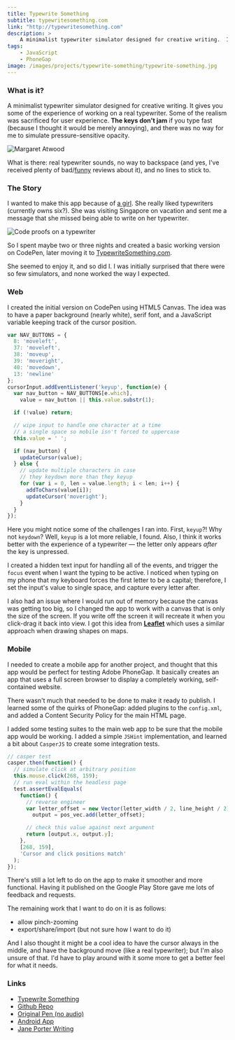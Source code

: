 ```yaml
---
title: Typewrite Something
subtitle: typewritesomething.com
link: "http://typewritesomething.com"
description: >
    A minimalist typewriter simulator designed for creative writing.  It's available online and on the Google Play Store.
tags:
    - JavaScript
    - PhoneGap
image: /images/projects/typewrite-something/typewrite-something.jpg
---
```


### What is it?

A minimalist typewriter simulator designed for creative writing. It gives you some of the experience of working on a real typewriter. Some of the realism was sacrificed for user experience. **The keys don't jam** if you type fast (because I thought it would be merely annoying), and there was no way for me to simulate pressure-sensitive opacity.

![Margaret Atwood](https://lh3.googleusercontent.com/kbiRthMia_jtiHFTsijoHhtPfOIPN9VALrJmjgsvozf7-Nzr-9nRiWGiwj_9MzuRIy4=h900)

What is there: real typewriter sounds, no way to backspace (and yes, I've received plenty of bad/[funny](https://i.imgur.com/VtsFgc7.png) reviews about it), and no lines to stick to.

### The Story

I wanted to make this app because of [a girl](https://www.instagram.com/janeporterwriting/). She really liked typewriters (currently owns six?). She was visiting Singapore on vacation and sent me a message that she missed being able to write on her typewriter.

![Code proofs on a typewriter](/images/projects/typewrite-something/typewriter.jpg)

So I spent maybe two or three nights and created a basic working version on CodePen, later moving it to [TypewriteSomething.com](http://typewritesomething.com/).

She seemed to enjoy it, and so did I. I was initially surprised that there were so few simulators, and none worked the way I expected.

### Web

I created the initial version on CodePen using HTML5 Canvas. The idea was to have a paper background (nearly white), serif font, and a JavaScript variable keeping track of the cursor position.

```javascript
var NAV_BUTTONS = {
  8: 'moveleft',
  37: 'moveleft',
  38: 'moveup',
  39: 'moveright',
  40: 'movedown',
  13: 'newline'
};
cursorInput.addEventListener('keyup', function(e) {
  var nav_button = NAV_BUTTONS[e.which],
    value = nav_button || this.value.substr(1);

  if (!value) return;

  // wipe input to handle one character at a time
  // a single space so mobile isn't forced to uppercase
  this.value = ' ';

  if (nav_button) {
    updateCursor(value);
  } else {
    // update multiple characters in case
    // they keydown more than they keyup
    for (var i = 0, len = value.length; i < len; i++) {
      addToChars(value[i]);
      updateCursor('moveright');
    }
  }
});
```

Here you might notice some of the challenges I ran into. First, `keyup`?! Why not `keydown`? Well, `keyup` is a lot more reliable, I found. Also, I think it works better with the experience of a typewriter &mdash; the letter only appears _after_ the key is unpressed.

I created a hidden text input for handling all of the events, and trigger the `focus` event when I want the typing to be active. I noticed when typing on my phone that my keyboard forces the first letter to be a capital; therefore, I set the input's value to single space, and capture every letter after.

I also had an issue where I would run out of memory because the canvas was getting too big, so I changed the app to work with a canvas that is only the size of the screen. If you write off the screen it will recreate it when you click-drag it back into view. I got this idea from **[Leaflet](http://leafletjs.com/)** which uses a similar approach when drawing shapes on maps.

### Mobile

I needed to create a mobile app for another project, and thought that this app would be perfect for testing Adobe PhoneGap. It basically creates an app that uses a full screen browser to display a completely working, self-contained website.

There wasn't much that needed to be done to make it ready to publish. I learned some of the quirks of PhoneGap: added plugins to the `config.xml`, and added a Content Security Policy for the main HTML page.

I added some testing suites to the main web app to be sure that the mobile app would be working. I added a simple `JSHint` implementation, and learned a bit about `CasperJS` to create some integration tests.

```javascript
// casper test
casper.then(function() {
  // simulate click at arbitrary position
  this.mouse.click(268, 159);
  // run eval within the headless page
  test.assertEvalEquals(
    function() {
      // reverse engineer
      var letter_offset = new Vector(letter_width / 2, line_height / 2),
        output = pos_vec.add(letter_offset);

      // check this value against next argument
      return [output.x, output.y];
    },
    [268, 159],
    'Cursor and click positions match'
  );
});
```

There's still a lot left to do on the app to make it smoother and more functional. Having it published on the Google Play Store gave me lots of feedback and requests.

The remaining work that I want to do on it is as follows:

- allow pinch-zooming
- export/share/import (but not sure how I want to do it)

And I also thought it might be a cool idea to have the cursor always in the middle, and have the background move (like a real typewriter); but I'm also unsure of that. I'd have to play around with it some more to get a better feel for what it needs.

### Links

- [Typewrite Something](http://typewritesomething.com/)
- [<i class="fa fa-github"></i> Github Repo](https://github.com/bozdoz/typewritesomething)
- [<i class="fa fa-codepen"></i> Original Pen (no audio)](https://codepen.io/bozdoz/pen/pvdOXG)
- [<i class="fa fa-android"></i> Android App](https://play.google.com/store/apps/details?id=com.phonegap.typewritesomething)
- [Jane Porter Writing](https://www.instagram.com/janeporterwriting/)
